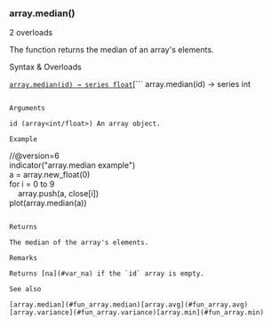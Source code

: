 ### array.median()

2 overloads

The function returns the median of an array's elements.

Syntax & Overloads

[```
array.median(id) → series float
```](#fun_array.median-0)[```
array.median(id) → series int
```](#fun_array.median-1)

Arguments

id (array<int/float>) An array object.

Example

```
//@version=6  
indicator("array.median example")  
a = array.new_float(0)  
for i = 0 to 9  
    array.push(a, close[i])  
plot(array.median(a))
```

Returns

The median of the array's elements.

Remarks

Returns [na](#var_na) if the `id` array is empty.

See also

[array.median](#fun_array.median)[array.avg](#fun_array.avg)[array.variance](#fun_array.variance)[array.min](#fun_array.min)
